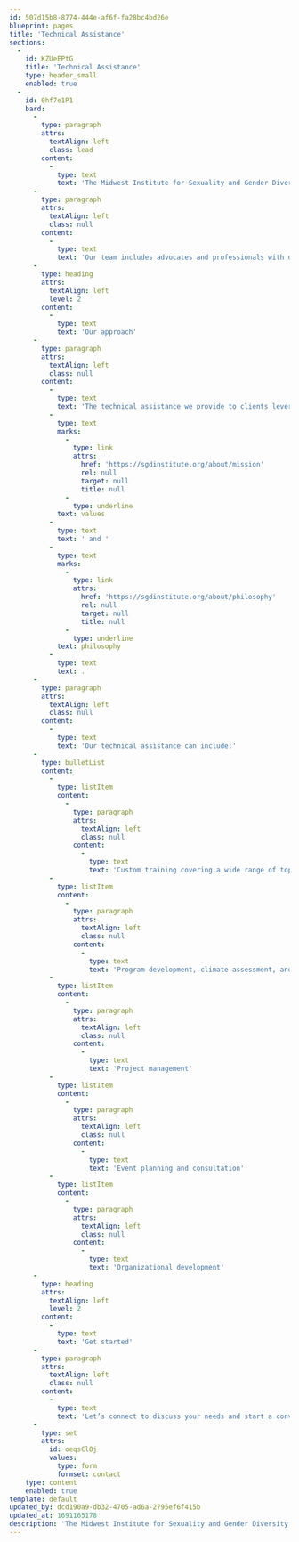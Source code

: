 ```yaml
---
id: 507d15b8-8774-444e-af6f-fa28bc4bd26e
blueprint: pages
title: 'Technical Assistance'
sections:
  -
    id: KZUeEPtG
    title: 'Technical Assistance'
    type: header_small
    enabled: true
  -
    id: 0hf7e1P1
    bard:
      -
        type: paragraph
        attrs:
          textAlign: left
          class: lead
        content:
          -
            type: text
            text: 'The Midwest Institute for Sexuality and Gender Diversity provides individualized technical assistance to organizations seeking to advance knowledge of diverse sexualities and genders and increase capacity to support and serve the lesbian, gay, bisexual, transgender, queer, intersex, and asexual (LGBTQIA) community.'
      -
        type: paragraph
        attrs:
          textAlign: left
          class: null
        content:
          -
            type: text
            text: 'Our team includes advocates and professionals with diverse expertise to help your business, agency, or school achieve its diversity, equity and inclusion (DEI) goals.'
      -
        type: heading
        attrs:
          textAlign: left
          level: 2
        content:
          -
            type: text
            text: 'Our approach'
      -
        type: paragraph
        attrs:
          textAlign: left
          class: null
        content:
          -
            type: text
            text: 'The technical assistance we provide to clients leverages adaptable tools and strategies which center their present strengths and opportunities to promote successful organizational change management. Our work is guided by our organizational '
          -
            type: text
            marks:
              -
                type: link
                attrs:
                  href: 'https://sgdinstitute.org/about/mission'
                  rel: null
                  target: null
                  title: null
              -
                type: underline
            text: values
          -
            type: text
            text: ' and '
          -
            type: text
            marks:
              -
                type: link
                attrs:
                  href: 'https://sgdinstitute.org/about/philosophy'
                  rel: null
                  target: null
                  title: null
              -
                type: underline
            text: philosophy
          -
            type: text
            text: .
      -
        type: paragraph
        attrs:
          textAlign: left
          class: null
        content:
          -
            type: text
            text: 'Our technical assistance can include:'
      -
        type: bulletList
        content:
          -
            type: listItem
            content:
              -
                type: paragraph
                attrs:
                  textAlign: left
                  class: null
                content:
                  -
                    type: text
                    text: 'Custom training covering a wide range of topics related to gender and sexuality'
          -
            type: listItem
            content:
              -
                type: paragraph
                attrs:
                  textAlign: left
                  class: null
                content:
                  -
                    type: text
                    text: 'Program development, climate assessment, and evaluation'
          -
            type: listItem
            content:
              -
                type: paragraph
                attrs:
                  textAlign: left
                  class: null
                content:
                  -
                    type: text
                    text: 'Project management'
          -
            type: listItem
            content:
              -
                type: paragraph
                attrs:
                  textAlign: left
                  class: null
                content:
                  -
                    type: text
                    text: 'Event planning and consultation'
          -
            type: listItem
            content:
              -
                type: paragraph
                attrs:
                  textAlign: left
                  class: null
                content:
                  -
                    type: text
                    text: 'Organizational development'
      -
        type: heading
        attrs:
          textAlign: left
          level: 2
        content:
          -
            type: text
            text: 'Get started'
      -
        type: paragraph
        attrs:
          textAlign: left
          class: null
        content:
          -
            type: text
            text: 'Let’s connect to discuss your needs and start a conversation about technical assistance and training services.'
      -
        type: set
        attrs:
          id: oeqsCl8j
          values:
            type: form
            formset: contact
    type: content
    enabled: true
template: default
updated_by: dcd190a9-db32-4705-ad6a-2795ef6f415b
updated_at: 1691165178
description: 'The Midwest Institute for Sexuality and Gender Diversity provides individualized technical assistance to organizations seeking to advance knowledge of diverse sexualities and genders and increase capacity to to support and serve the lesbian, gay, bisexual, transgender, queer, intersex, and asexual (LGBTQIA) community. The technical assistance we provide to clients leverages adaptable tools and strategies which center their present strengths and opportunities to promote successful organizational change management.'
---
```

